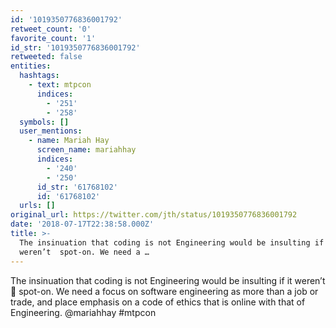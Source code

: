 ```yaml
---
id: '1019350776836001792'
retweet_count: '0'
favorite_count: '1'
id_str: '1019350776836001792'
retweeted: false
entities:
  hashtags:
    - text: mtpcon
      indices:
        - '251'
        - '258'
  symbols: []
  user_mentions:
    - name: Mariah Hay
      screen_name: mariahhay
      indices:
        - '240'
        - '250'
      id_str: '61768102'
      id: '61768102'
  urls: []
original_url: https://twitter.com/jth/status/1019350776836001792
date: '2018-07-17T22:38:58.000Z'
title: >-
  The insinuation that coding is not Engineering would be insulting if it
  weren’t  spot-on. We need a …
---
```


The insinuation that coding is not Engineering would be insulting if it weren’t 💯 spot-on. We need a focus on software engineering as more than a job or trade, and place emphasis on a code of ethics that is online with that of Engineering. @mariahhay #mtpcon